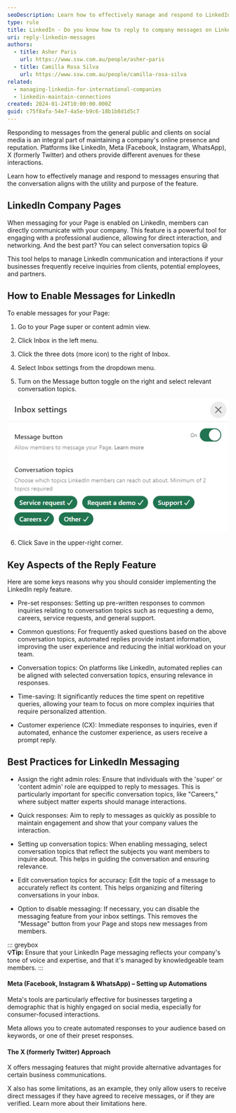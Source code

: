 ```yaml
---
seoDescription: Learn how to effectively manage and respond to LinkedIn messages from clients, potential employees, and partners. Enable messaging for your Page, set up pre-set responses, conversation topics, and best practices to maintain a strong online presence and reputation.
type: rule
title: LinkedIn - Do you know how to reply to company messages on LinkedIn?
uri: reply-linkedin-messages
authors:
  - title: Asher Paris
    url: https://www.ssw.com.au/people/asher-paris
  - title: Camilla Rosa Silva
    url: https://www.ssw.com.au/people/camilla-rosa-silva
related:
  - managing-linkedin-for-international-companies
  - linkedin-maintain-connections
created: 2024-01-24T10:00:00.000Z
guid: c75f8afa-54e7-4a5e-b9c6-18b1b8d1d5c7
---
```


Responding to messages from the general public and clients on social media is an integral part of maintaining a company's online presence and reputation. Platforms like LinkedIn, Meta (Facebook, Instagram, WhatsApp), X (formerly Twitter) and others provide different avenues for these interactions.

Learn how to effectively manage and respond to messages ensuring that the conversation aligns with the utility and purpose of the feature.

<!--endintro-->

## LinkedIn Company Pages

When messaging for your Page is enabled on LinkedIn, members can directly communicate with your company. This feature is a powerful tool for engaging with a professional audience, allowing for direct interaction, and networking. And the best part? You can select conversation topics 😃

This tool helps to manage LinkedIn communication and interactions if your businesses frequently receive inquiries from clients, potential employees, and partners.

## How to Enable Messages for LinkedIn

To enable messages for your Page:

1. Go to your Page super or content admin view.

2. Click Inbox in the left menu.

3. Click the three dots (more icon) to the right of Inbox.

4. Select Inbox settings from the dropdown menu.

5. Turn on the Message button toggle on the right and select relevant conversation topics.

![Figure: Inbox settings screen.](linkedin-more.png)

6. Click Save in the upper-right corner.

## Key Aspects of the Reply Feature

Here are some keys reasons why you should consider implementing the LinkedIn reply feature.

- Pre-set responses: Setting up pre-written responses to common inquiries relating to conversation topics such as requesting a demo, careers, service requests, and general support.

- Common questions: For frequently asked questions based on the above conversation topics, automated replies provide instant information, improving the user experience and reducing the initial workload on your team.

- Conversation topics: On platforms like LinkedIn, automated replies can be aligned with selected conversation topics, ensuring relevance in responses.

- Time-saving: It significantly reduces the time spent on repetitive queries, allowing your team to focus on more complex inquiries that require personalized attention.

- Customer experience (CX): Immediate responses to inquiries, even if automated, enhance the customer experience, as users receive a prompt reply.

## Best Practices for LinkedIn Messaging

- Assign the right admin roles: Ensure that individuals with the 'super' or 'content admin' role are equipped to reply to messages. This is particularly important for specific conversation topics, like "Careers," where subject matter experts should manage interactions.

- Quick responses: Aim to reply to messages as quickly as possible to maintain engagement and show that your company values the interaction.

- Setting up conversation topics: When enabling messaging, select conversation topics that reflect the subjects you want members to inquire about. This helps in guiding the conversation and ensuring relevance.

- Edit conversation topics for accuracy: Edit the topic of a message to accurately reflect its content. This helps organizing and filtering conversations in your inbox.

- Option to disable messaging: If necessary, you can disable the messaging feature from your inbox settings. This removes the "Message" button from your Page and stops new messages from members.

::: greybox  
**💡Tip:** Ensure that your LinkedIn Page messaging reflects your company's tone of voice and expertise, and that it's managed by knowledgeable team members.
:::

#### Meta (Facebook, Instagram & WhatsApp) – Setting up Automations

Meta's tools are particularly effective for businesses targeting a demographic that is highly engaged on social media, especially for consumer-focused interactions.

Meta allows you to create automated responses to your audience based on keywords, or one of their preset responses.

#### The X (formerly Twitter) Approach

X offers messaging features that might provide alternative advantages for certain business communications.

X also has some limitations, as an example, they only allow users to receive direct messages if they have agreed to receive messages, or if they are verified. Learn more about their limitations here.
